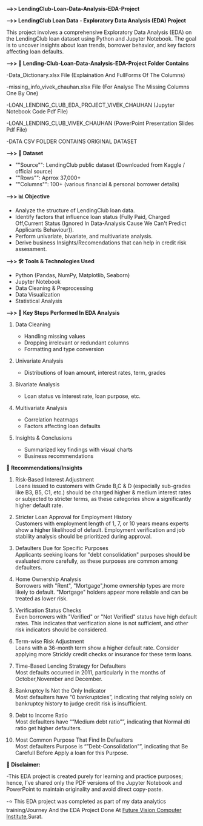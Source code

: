 **-->> LendingClub-Loan-Data-Analysis-EDA-Project**

**-->> LendingClub Loan Data - Exploratory Data Analysis (EDA) Project**

This project involves a comprehensive Exploratory Data Analysis (EDA) on the LendingClub loan dataset using Python and Jupyter Notebook. The goal is to uncover insights about loan trends, borrower behavior, and key factors affecting loan defaults.

**-->> 📂 Lending-Club-Loan-Data-Analysis-EDA-Project Folder Contains**

-Data_Dictionary.xlsx File (Explaination And FullForms Of The Columns)

-missing_info_vivek_chauhan.xlsx File (For Analyse The Missing Columns One By One)

-LOAN_LENDING_CLUB_EDA_PROJECT_VIVEK_CHAUHAN (Jupyter Notebook Code Pdf File)

-LOAN_LENDING_CLUB_VIVEK_CHAUHAN (PowerPoint Presentation Slides Pdf File)

-DATA CSV FOLDER CONTAINS ORIGINAL DATASET

**-->> 📁 Dataset**

- ""Source"": LendingClub public dataset (Downloaded from Kaggle / official source)
- ""Rows"": Aprrox 37,000+
- ""Columns"": 100+ (various financial & personal borrower details)

**-->> 📊 Objective**

- Analyze the structure of LendingClub loan data.
- Identify factors that influence loan status (Fully Paid, Charged Off,Current Status (Ignored In Data-Analysis Cause We Can't Predict Applicants Behaviour)).
- Perform univariate, bivariate, and multivariate analysis.
- Derive business Insights/Recomendations that can help in credit risk assessment.

**-->> 🛠️ Tools & Technologies Used**

- Python (Pandas, NumPy, Matplotlib, Seaborn)
- Jupyter Notebook
- Data Cleaning & Preprocessing
- Data Visualization
- Statistical Analysis

**-->> 📌 Key Steps Performed In EDA Analysis**

1. Data Cleaning
   - Handling missing values
   - Dropping irrelevant or redundant columns
   - Formatting and type conversion

2. Univariate Analysis
   - Distributions of loan amount, interest rates, term, grades

3. Bivariate Analysis
   - Loan status vs interest rate, loan purpose, etc.

4. Multivariate Analysis
   - Correlation heatmaps
   - Factors affecting loan defaults

5. Insights & Conclusions
   - Summarized key findings with visual charts
   - Business recommendations

**📌 Recommendations/Insights**

1. Risk-Based Interest Adjustment     
Loans issued to customers with Grade B,C & D (especially sub-grades like B3, B5, C1, etc.) should be charged higher & medium interest rates or subjected to stricter terms, as these categories show a significantly higher default rate.

2. Stricter Loan Approval for Employment History    
 Customers with employment length of 1, 7, or 10 years means experts show a higher likelihood of default. Employment verification and job stability analysis should be prioritized during approval.

3. Defaulters Due for Specific Purposes     
Applicants seeking loans for "debt consolidation" purposes should be evaluated more carefully, as these purposes are common among defaulters.

4. Home Ownership Analysis    
Borrowers with "Rent", "Mortgage",home ownership types are more likely to default. "Mortgage" holders appear more reliable and can be treated as lower risk.

5. Verification Status Checks    
Even borrowers with "Verified" or "Not Verified" status have high default rates. This indicates that verification alone is not sufficient, and other risk indicators should be considered.

6. Term-wise Risk Adjustment    
Loans with a 36-month term show a higher default rate. Consider applying more Strickly credit checks or insurance for these term loans.

7. Time-Based Lending Strategy for Defaulters     
Most defaults occurred in 2011, particularly in the months of October,November and December.

8. Bankruptcy Is Not the Only Indicator    
Most defaulters have “0 bankruptcies”, indicating that relying solely on bankruptcy history to judge credit risk is insufficient.

9. Debt to Income Ratio     
Most defaulters have “”Medium debt ratio””, indicating that Normal dti ratio get higher defaulters.

10. Most Common Purpose That Find In Defaulters     
Most defaulters Purpose is “”Debt-Consolidation””, indicating that Be Carefull Before Apply a loan for this Purpose.

**📌 Disclaimer:**

-This EDA project is created purely for learning and practice purposes; hence, I’ve shared only the PDF versions of the Jupyter Notebook and PowerPoint to maintain originality and avoid direct copy-paste.

-⭐ This EDA project was completed as part of my data analytics training/Journey And the EDA Project Done At <a href="https://futurevisioncomputers.com/">Future Vision Computer Institute</a>,Surat.
